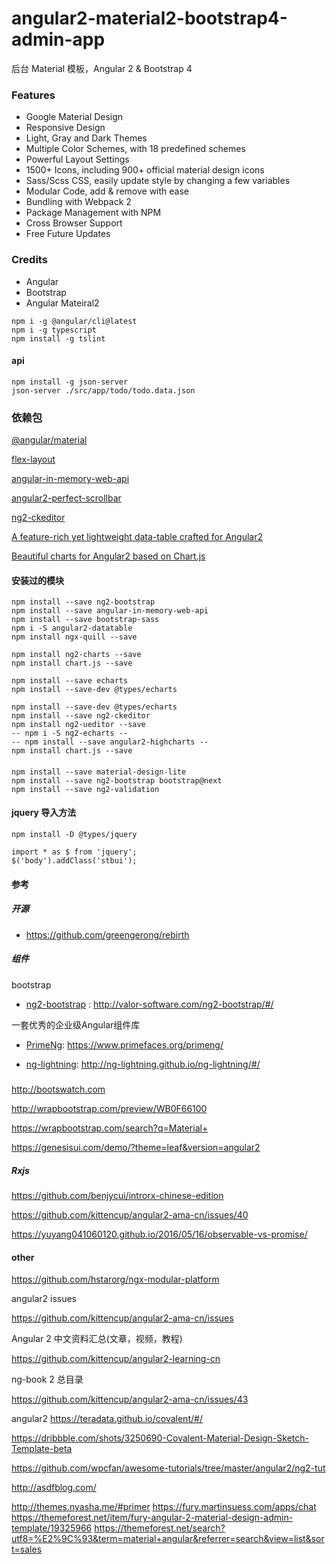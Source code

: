 # angular2-material2-bootstrap4-admin-app

后台 Material 模板，Angular 2 & Bootstrap 4

### Features
- Google Material Design
- Responsive Design
- Light, Gray and Dark Themes
- Multiple Color Schemes, with 18 predefined schemes
- Powerful Layout Settings
- 1500+ Icons, including 900+ official material design icons
- Sass/Scss CSS, easily update style by changing a few variables
- Modular Code, add & remove with ease
- Bundling with Webpack 2
- Package Management with NPM
- Cross Browser Support
- Free Future Updates

### Credits
- Angular
- Bootstrap
- Angular Mateiral2

```
npm i -g @angular/cli@latest
npm i -g typescript
npm install -g tslint
```

#### api
```
npm install -g json-server
json-server ./src/app/todo/todo.data.json
```


### 依赖包

[@angular/material](https://github.com/angular/material2)

[flex-layout](https://github.com/angular/flex-layout)

[angular-in-memory-web-api](https://github.com/angular/in-memory-web-api)

[angular2-perfect-scrollbar](https://www.npmjs.com/package/angular2-perfect-scrollbar)

[ng2-ckeditor](https://github.com/chymz/ng2-ckeditor)

[A feature-rich yet lightweight data-table crafted for Angular2](https://github.com/swimlane/angular2-data-table)

[Beautiful charts for Angular2 based on Chart.js](https://github.com/valor-software/ng2-charts)
#### 安装过的模块
```
npm install --save ng2-bootstrap
npm install --save angular-in-memory-web-api
npm install --save bootstrap-sass
npm i -S angular2-datatable
npm install ngx-quill --save

npm install ng2-charts --save
npm install chart.js --save

npm install --save echarts
npm install --save-dev @types/echarts

npm install --save-dev @types/echarts
npm install --save ng2-ckeditor
npm install ng2-ueditor --save
-- npm i -S ng2-echarts -- 
-- npm install --save angular2-highcharts --
npm install chart.js --save
```

####
```
npm install --save material-design-lite
npm install --save ng2-bootstrap bootstrap@next
npm install --save ng2-validation
```


#### jquery 导入方法
```
npm install -D @types/jquery
```
```
import * as $ from 'jquery';
$('body').addClass('stbui');
```

#### 参考

##### 开源

- https://github.com/greengerong/rebirth


##### 组件

bootstrap
- [ng2-bootstrap](http://valor-software.com/ng2-bootstrap/#/) : http://valor-software.com/ng2-bootstrap/#/

一套优秀的企业级Angular组件库
- [PrimeNg](https://www.primefaces.org/primeng/): https://www.primefaces.org/primeng/

- [ng-lightning](http://ng-lightning.github.io/ng-lightning/#/): http://ng-lightning.github.io/ng-lightning/#/

#####

http://bootswatch.com

http://wrapbootstrap.com/preview/WB0F66100

https://wrapbootstrap.com/search?q=Material+

https://genesisui.com/demo/?theme=leaf&version=angular2

##### Rxjs

https://github.com/benjycui/introrx-chinese-edition

https://github.com/kittencup/angular2-ama-cn/issues/40

https://yuyang041060120.github.io/2016/05/16/observable-vs-promise/

#### other

https://github.com/hstarorg/ngx-modular-platform

angular2 issues

https://github.com/kittencup/angular2-ama-cn/issues

Angular 2 中文资料汇总(文章，视频，教程)

https://github.com/kittencup/angular2-learning-cn

ng-book 2 总目录

https://github.com/kittencup/angular2-ama-cn/issues/43


angular2
https://teradata.github.io/covalent/#/

https://dribbble.com/shots/3250690-Covalent-Material-Design-Sketch-Template-beta

https://github.com/wpcfan/awesome-tutorials/tree/master/angular2/ng2-tut

http://asdfblog.com/


http://themes.nyasha.me/#primer
https://fury.martinsuess.com/apps/chat
https://themeforest.net/item/fury-angular-2-material-design-admin-template/19325966
https://themeforest.net/search?utf8=%E2%9C%93&term=material+angular&referrer=search&view=list&sort=sales

